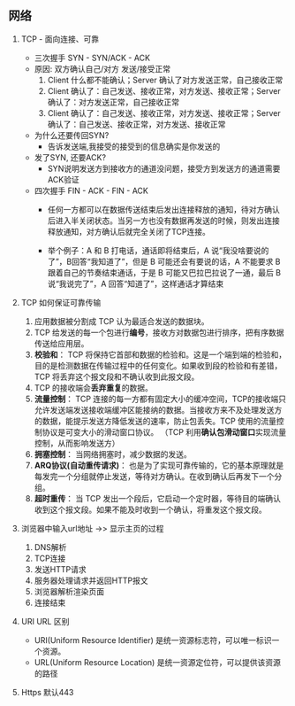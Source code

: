 ## 网络
1. TCP - 面向连接、可靠  
    - 三次握手  SYN - SYN/ACK - ACK  
    - 原因: 双方确认自己/对方 发送/接受正常
        1. Client 什么都不能确认；Server 确认了对方发送正常，自己接收正常 
        2. Client 确认了：自己发送、接收正常，对方发送、接收正常；Server 确认了：对方发送正常，自己接收正常
        3. Client 确认了：自己发送、接收正常，对方发送、接收正常；Server 确认了：自己发送、接收正常，对方发送、接收正常
    - 为什么还要传回SYN? 
        - 告诉发送端,我接受的接受到的信息确实是你发送的
    - 发了SYN, 还要ACK?
        - SYN说明发送方到接收方的通道没问题，接受方到发送方的通道需要ACK验证
    - 四次握手 FIN - ACK - FIN - ACK
        - 任何一方都可以在数据传送结束后发出连接释放的通知，待对方确认后进入半关闭状态。当另一方也没有数据再发送的时候，则发出连接释放通知，对方确认后就完全关闭了TCP连接。
        
        - 举个例子：A 和 B 打电话，通话即将结束后，A 说“我没啥要说的了”，B回答“我知道了”，但是 B 可能还会有要说的话，A 不能要求 B 跟着自己的节奏结束通话，于是 B 可能又巴拉巴拉说了一通，最后 B 说“我说完了”，A 回答“知道了”，这样通话才算结束

2. TCP 如何保证可靠传输
    1. 应用数据被分割成 TCP 认为最适合发送的数据块。
    2. TCP 给发送的每一个包进行**编号**，接收方对数据包进行排序，把有序数据传送给应用层。
    3. **校验和**： TCP 将保持它首部和数据的检验和。这是一个端到端的检验和，目的是检测数据在传输过程中的任何变化。如果收到段的检验和有差错，TCP 将丢弃这个报文段和不确认收到此报文段。
    4. TCP 的接收端会**丢弃重复**的数据。
    5. **流量控制**： TCP 连接的每一方都有固定大小的缓冲空间，TCP的接收端只允许发送端发送接收端缓冲区能接纳的数据。当接收方来不及处理发送方的数据，能提示发送方降低发送的速率，防止包丢失。TCP 使用的流量控制协议是可变大小的滑动窗口协议。 （TCP 利用**确认包滑动窗口**实现流量控制，从而影响发送方）
    6. **拥塞控制**： 当网络拥塞时，减少数据的发送。
    7. **ARQ协议(自动重传请求)**： 也是为了实现可靠传输的，它的基本原理就是每发完一个分组就停止发送，等待对方确认。在收到确认后再发下一个分组。
    8. **超时重传**： 当 TCP 发出一个段后，它启动一个定时器，等待目的端确认收到这个报文段。如果不能及时收到一个确认，将重发这个报文段。
3. 浏览器中输入url地址 ->> 显示主页的过程
    1. DNS解析
    2. TCP连接
    3. 发送HTTP请求
    4. 服务器处理请求并返回HTTP报文
    5. 浏览器解析渲染页面
    6. 连接结束
4. URI URL 区别
    -   URI(Uniform Resource Identifier) 是统一资源标志符，可以唯一标识一个资源。
    - URL(Uniform Resource Location) 是统一资源定位符，可以提供该资源的路径
5. Https 默认443
